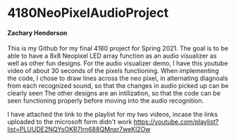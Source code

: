 # 4180NeoPixelAudioProject
#### Zachary Henderson
This is my Github for my final 4180 project for Spring 2021. The goal is to be able to have a 8x8 Neopixel LED array function as an audio visualizer as well as other fun designs.
For the audio visualizer demo, I have this youtube video of about 30 seconds of the pixels functioning.
When implementing the code, I chose to draw lines across the neo pixel, in alternating diagnoals from each recognized sound, so that the changes in audio picked up can be clearly seen
The other designs are an intilization, so that the code can be seen functioning properly before moving into the audio recognition.

I have attached the link to the playlist for my two videos, incase the links uploaded to the microsoft form didn't work 
https://youtube.com/playlist?list=PLUUDE2NQYsOKR7lrn688QMnsr7weKl2Ow

